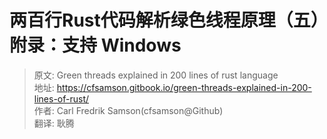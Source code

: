 # 两百行Rust代码解析绿色线程原理（五）附录：支持 Windows

> 原文: Green threads explained in 200 lines of rust language  
> 地址: https://cfsamson.gitbook.io/green-threads-explained-in-200-lines-of-rust/    
> 作者: Carl Fredrik Samson(cfsamson@Github)  
> 翻译: 耿腾

